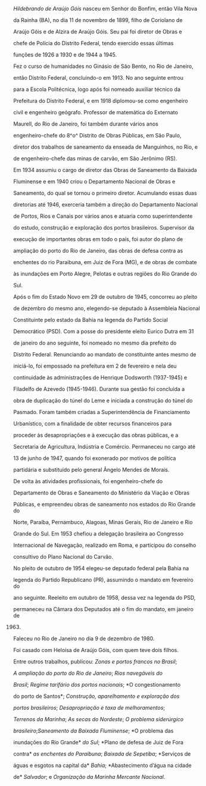 

*Hildebrando de Araújo Góis* nasceu em Senhor do Bonfim, então Vila Nova

da Rainha (BA), no dia 11 de novembro de 1899, filho de Coriolano de

Araújo Góis e de Alzira de Araújo Góis. Seu pai foi diretor de Obras e

chefe de Polícia do Distrito Federal, tendo exercido essas últimas

funções de 1926 a 1930 e de 1944 a 1945.



Fez o curso de humanidades no Ginásio de São Bento, no Rio de Janeiro,

então Distrito Federal, concluindo-o em 1913. No ano seguinte entrou

para a Escola Politécnica, logo após foi nomeado auxiliar técnico da

Prefeitura do Distrito Federal, e em 1918 diplomou-se como engenheiro

civil e engenheiro geógrafo. Professor de matemática do Externato

Maurell, do Rio de Janeiro, foi também durante vários anos

engenheiro-chefe do 8^o^ Distrito de Obras Públicas, em São Paulo,

diretor dos trabalhos de saneamento da enseada de Manguinhos, no Rio, e

de engenheiro-chefe das minas de carvão, em São Jerônimo (RS).



Em 1934 assumiu o cargo de diretor das Obras de Saneamento da Baixada

Fluminense e em 1940 criou o Departamento Nacional de Obras e

Saneamento, do qual se tornou o primeiro diretor. Acumulando essas duas

diretorias até 1946, exerceria também a direção do Departamento Nacional

de Portos, Rios e Canais por vários anos e atuaria como superintendente

do estudo, construção e exploração dos portos brasileiros. Supervisor da

execução de importantes obras em todo o país, foi autor do plano de

ampliação do porto do Rio de Janeiro, das obras de defesa contra as

enchentes do rio Paraibuna, em Juiz de Fora (MG), e de obras de combate

às inundações em Porto Alegre, Pelotas e outras regiões do Rio Grande do

Sul.



Após o fim do Estado Novo em 29 de outubro de 1945, concorreu ao pleito

de dezembro do mesmo ano, elegendo-se deputado à Assembleia Nacional

Constituinte pelo estado da Bahia na legenda do Partido Social

Democrático (PSD). Com a posse do presidente eleito Eurico Dutra em 31

de janeiro do ano seguinte, foi nomeado no mesmo dia prefeito do

Distrito Federal. Renunciando ao mandato de constituinte antes mesmo de

iniciá-lo, foi empossado na prefeitura em 2 de fevereiro e nela deu

continuidade às administrações de Henrique Dodsworth (1937-1945) e

Filadelfo de Azevedo (1945-1946). Durante sua gestão foi concluída a

obra de duplicação do túnel do Leme e iniciada a construção do túnel do

Pasmado. Foram também criadas a Superintendência de Financiamento

Urbanístico, com a finalidade de obter recursos financeiros para

proceder às desapropriações e à execução das obras públicas, e a

Secretaria de Agricultura, Indústria e Comércio. Permaneceu no cargo até

13 de junho de 1947, quando foi exonerado por motivos de política

partidária e substituído pelo general Ângelo Mendes de Morais.



De volta às atividades profissionais, foi engenheiro-chefe do

Departamento de Obras e Saneamento do Ministério da Viação e Obras

Públicas, e empreendeu obras de saneamento nos estados do Rio Grande do

Norte, Paraíba, Pernambuco, Alagoas, Minas Gerais, Rio de Janeiro e Rio

Grande do Sul. Em 1953 chefiou a delegação brasileira ao Congresso

Internacional de Navegação, realizado em Roma, e participou do conselho

consultivo do Plano Nacional do Carvão.



No pleito de outubro de 1954 elegeu-se deputado federal pela Bahia na

legenda do Partido Republicano (PR), assumindo o mandato em fevereiro do

ano seguinte. Reeleito em outubro de 1958, dessa vez na legenda do PSD,

permaneceu na Câmara dos Deputados até o fim do mandato, em janeiro de

1963.



Faleceu no Rio de Janeiro no dia 9 de dezembro de 1980.



Foi casado com Heloísa de Araújo Góis, com quem teve dois filhos.



Entre outros trabalhos, publicou: *Zonas e* *portos francos no Brasil*;

*A ampliação do* *porto do Rio de Janeiro*; *Rios navegáveis do*

*Brasil*; *Regime tarifário dos portos nacionais*; *O congestionamento

do porto de Santos*; *Construção, aparelhamento e exploração dos*

*portos brasileiros*; *Desapropriação e taxa de* *melhoramentos*;

*Terrenos da Marinha*; *As secas do Nordeste*; *O problema siderúrgico*

*brasileiro*;*Saneamento da Baixada Fluminense*; *O problema das

inundações do Rio Grande* *do Sul*; *Plano de defesa de Juiz de Fora

contra* *as enchentes do Paraibuna*; *Baixada de Sepetiba*; *Serviços de

águas e esgotos na capital da* *Bahia*; *Abastecimento d’água na cidade

de* *Salvador*; e *Organização da Marinha Mercante* *Nacional*.



